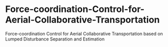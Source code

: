 # Force-coordination-Control-for-Aerial-Collaborative-Transportation
Force-coordination Control for Aerial Collaborative Transportation based on Lumped Disturbance Separation and Estimation
